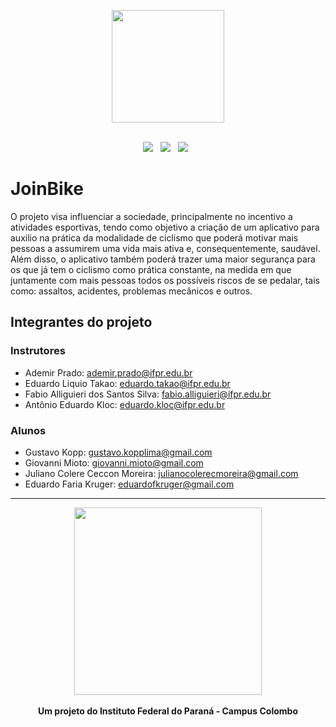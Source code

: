<p align="center">
	<img src="https://user-images.githubusercontent.com/66191563/207753062-04754bbb-335d-4acc-ba27-1643c891445b.svg"  width="180px"/>
	<br /><br/>
</p>

<p align="center">
	<img src="https://img.shields.io/badge/C%23-239120?style=for-the-badge&logo=c-sharp&logoColor=white" />&nbsp;&nbsp;
	<img src="https://img.shields.io/badge/React_Native-20232A?style=for-the-badge&logo=react&logoColor=61DAFB" />&nbsp;&nbsp;
	<img src="https://img.shields.io/badge/MySQL-005C84?style=for-the-badge&logo=mysql&logoColor=white" />&nbsp;&nbsp;
</p>

# JoinBike
O projeto visa influenciar a sociedade, principalmente no incentivo a atividades esportivas, tendo como objetivo a criação de um aplicativo para auxilio na prática da modalidade de ciclismo que poderá motivar mais pessoas a assumirem uma vida mais ativa e, consequentemente, saudável. Além disso, o aplicativo também poderá trazer uma maior segurança para os que já tem o ciclismo como prática constante, na medida em que juntamente com mais pessoas todos os possíveis riscos de se pedalar, tais como: assaltos, acidentes, problemas mecânicos e outros.

## Integrantes do projeto

### Instrutores

-   Ademir Prado: ademir.prado@ifpr.edu.br
-   Eduardo Liquio Takao: eduardo.takao@ifpr.edu.br
-   Fabio Alliguieri dos Santos Silva: fabio.alliguieri@ifpr.edu.br
-   Antônio Eduardo Kloc: eduardo.kloc@ifpr.edu.br

### Alunos

-   Gustavo Kopp: gustavo.kopplima@gmail.com
-   Giovanni Mioto: giovanni.mioto@gmail.com
-   Juliano Colere Ceccon Moreira: julianocolerecmoreira@gmail.com
-   Eduardo Faria Kruger: eduardofkruger@gmail.com

---

<p align="center">
	<img src="https://user-images.githubusercontent.com/66191563/131902792-d8f92372-caa7-43ec-8b15-685aea6751e0.png" width="300px" />
	<br/><br/>
	<b>Um projeto do Instituto Federal do Paraná - Campus Colombo</b>
</p>

